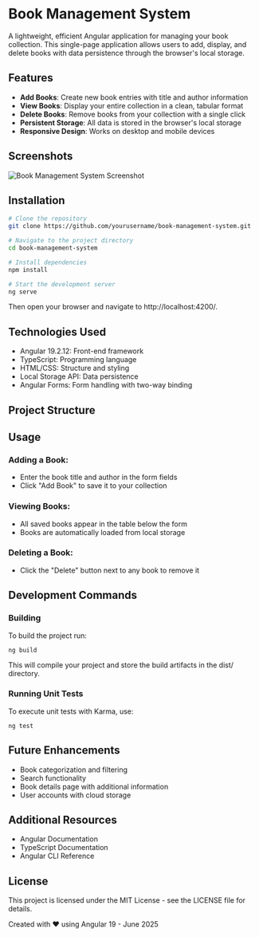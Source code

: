 # Book Management System

A lightweight, efficient Angular application for managing your book collection. This single-page application allows users to add, display, and delete books with data persistence through the browser's local storage.

## Features

- **Add Books**: Create new book entries with title and author information
- **View Books**: Display your entire collection in a clean, tabular format
- **Delete Books**: Remove books from your collection with a single click
- **Persistent Storage**: All data is stored in the browser's local storage
- **Responsive Design**: Works on desktop and mobile devices

## Screenshots

![Book Management System Screenshot](https://example.com/screenshot.png)

## Installation

```bash
# Clone the repository
git clone https://github.com/yourusername/book-management-system.git

# Navigate to the project directory
cd book-management-system

# Install dependencies
npm install

# Start the development server
ng serve
```

Then open your browser and navigate to http://localhost:4200/.

## Technologies Used

- Angular 19.2.12: Front-end framework
- TypeScript: Programming language
- HTML/CSS: Structure and styling
- Local Storage API: Data persistence
- Angular Forms: Form handling with two-way binding

## Project Structure

## Usage

### Adding a Book:

- Enter the book title and author in the form fields
- Click "Add Book" to save it to your collection

### Viewing Books:

- All saved books appear in the table below the form
- Books are automatically loaded from local storage

### Deleting a Book:

- Click the "Delete" button next to any book to remove it

## Development Commands

### Building

To build the project run:

```
ng build
```

This will compile your project and store the build artifacts in the dist/ directory.

### Running Unit Tests

To execute unit tests with Karma, use:

```
ng test
```

## Future Enhancements

- Book categorization and filtering
- Search functionality
- Book details page with additional information
- User accounts with cloud storage

## Additional Resources

- Angular Documentation
- TypeScript Documentation
- Angular CLI Reference

## License

This project is licensed under the MIT License - see the LICENSE file for details.

Created with ❤️ using Angular 19 - June 2025
